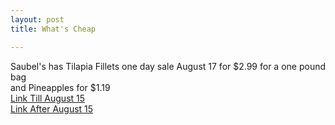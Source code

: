 ```yaml
---
layout: post
title: What's Cheap

---
```


Saubel's has Tilapia Fillets one day sale August 17 for $2.99 for a one pound bag  
and Pineapples for $1.19  
[Link Till August 15](https://www.saubelsmarkets.com/weekly-ad/?prev=true)  
[Link After August 15](https://www.saubelsmarkets.com/weekly-ad/)  
